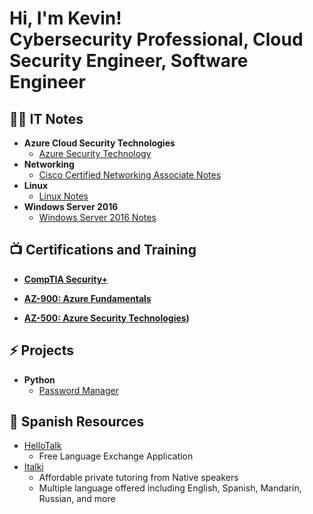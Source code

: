 <h1>Hi, I'm Kevin! <br/><a>Cybersecurity Professional</a>,<a> Cloud Security Engineer, <a> Software Engineer </a></h1>

<h2>👨‍💻 IT Notes </h2>

- <b>Azure Cloud Security Technologies</b>
  - [Azure Security Technology](https://github.com/earkevin11/Azure-Security-Technologies)
- <b>Networking </b>
  - [Cisco Certified Networking Associate Notes](https://github.com/earkevin11/CCNA-Notes)
- <b>Linux</b>
  - [Linux Notes]()
- <b>Windows Server 2016</b>
  - [Windows Server 2016 Notes](https://github.com/earkevin11/Windows-Server-2016)
  
  

<h2>📺 Certifications and Training </h2>
  
  - <b>[CompTIA Security+](https://www.credly.com/badges/5ca58ace-fda1-4e86-b83f-9e4aae9e3191?source=linked_in_profile)</b>
  
  - <b>[AZ-900: Azure Fundamentals](https://www.credly.com/badges/9e17493d-8df3-411f-9f96-3707e1b32ef6) </b>
  
  - <b>[AZ-500: Azure Security Technologies](https://learn.microsoft.com/api/credentials/share/en-us/KevinEar-2742/8C273DE4AB982FA4?sharingId=F07ADFC78BE53963)) </b>
  
<h2> ⚡ Projects </h2>
  
- <b>Python</b> 
  - [Password Manager](https://github.com/earkevin11/Password-Manager-with-GUI)
 
<h2> 🔭 Spanish Resources </h2>

  - [HelloTalk](https://www.hellotalk.com/?lang=en)
    - Free Language Exchange Application 
  - [Italki](https://www.italki.com/)
    - Affordable private tutoring from Native speakers
    - Multiple language offered including English, Spanish, Mandarin, Russian, and more
 

<!--
**joshmadakor1/joshmadakor1** is a ✨ _special_ ✨ repository because its `README.md` (this file) appears on your GitHub profile.

Here are some ideas to get you started:

- 🔭 I’m currently working on ...
- 🌱 I’m currently learning ...
- 👯 I’m looking to collaborate on ...
- 🤔 I’m looking for help with ...
- 💬 Ask me about ...
- 📫 How to reach me: ...
- 😄 Pronouns: ...
- ⚡ Fun fact: ...
-->
